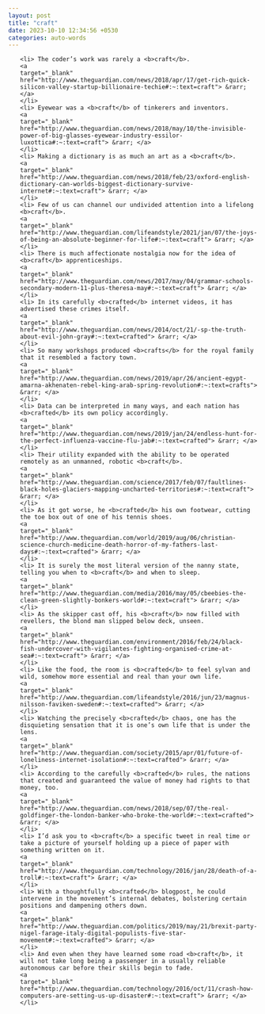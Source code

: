 ```yaml
---
layout: post
title: "craft"
date: 2023-10-10 12:34:56 +0530
categories: auto-words
---
```

<ol>

    <li> The coder’s work was rarely a <b>craft</b>.
    <a 
    target="_blank" 
    href="http://www.theguardian.com/news/2018/apr/17/get-rich-quick-silicon-valley-startup-billionaire-techie#:~:text=craft"> &rarr; </a>
    </li>
    <li> Eyewear was a <b>craft</b> of tinkerers and inventors.
    <a 
    target="_blank" 
    href="http://www.theguardian.com/news/2018/may/10/the-invisible-power-of-big-glasses-eyewear-industry-essilor-luxottica#:~:text=craft"> &rarr; </a>
    </li>
    <li> Making a dictionary is as much an art as a <b>craft</b>.
    <a 
    target="_blank" 
    href="http://www.theguardian.com/news/2018/feb/23/oxford-english-dictionary-can-worlds-biggest-dictionary-survive-internet#:~:text=craft"> &rarr; </a>
    </li>
    <li> Few of us can channel our undivided attention into a lifelong <b>craft</b>.
    <a 
    target="_blank" 
    href="http://www.theguardian.com/lifeandstyle/2021/jan/07/the-joys-of-being-an-absolute-beginner-for-life#:~:text=craft"> &rarr; </a>
    </li>
    <li> There is much affectionate nostalgia now for the idea of <b>craft</b> apprenticeships.
    <a 
    target="_blank" 
    href="http://www.theguardian.com/news/2017/may/04/grammar-schools-secondary-modern-11-plus-theresa-may#:~:text=craft"> &rarr; </a>
    </li>
    <li> In its carefully <b>crafted</b> internet videos, it has advertised these crimes itself.
    <a 
    target="_blank" 
    href="http://www.theguardian.com/news/2014/oct/21/-sp-the-truth-about-evil-john-gray#:~:text=crafted"> &rarr; </a>
    </li>
    <li> So many workshops produced <b>crafts</b> for the royal family that it resembled a factory town.
    <a 
    target="_blank" 
    href="http://www.theguardian.com/news/2019/apr/26/ancient-egypt-amarna-akhenaten-rebel-king-arab-spring-revolution#:~:text=crafts"> &rarr; </a>
    </li>
    <li> Data can be interpreted in many ways, and each nation has <b>crafted</b> its own policy accordingly.
    <a 
    target="_blank" 
    href="http://www.theguardian.com/news/2019/jan/24/endless-hunt-for-the-perfect-influenza-vaccine-flu-jab#:~:text=crafted"> &rarr; </a>
    </li>
    <li> Their utility expanded with the ability to be operated remotely as an unmanned, robotic <b>craft</b>.
    <a 
    target="_blank" 
    href="http://www.theguardian.com/science/2017/feb/07/faultlines-black-holes-glaciers-mapping-uncharted-territories#:~:text=craft"> &rarr; </a>
    </li>
    <li> As it got worse, he <b>crafted</b> his own footwear, cutting the toe box out of one of his tennis shoes.
    <a 
    target="_blank" 
    href="http://www.theguardian.com/world/2019/aug/06/christian-science-church-medicine-death-horror-of-my-fathers-last-days#:~:text=crafted"> &rarr; </a>
    </li>
    <li> It is surely the most literal version of the nanny state, telling you when to <b>craft</b> and when to sleep.
    <a 
    target="_blank" 
    href="http://www.theguardian.com/media/2016/may/05/cbeebies-the-clean-green-slightly-bonkers-world#:~:text=craft"> &rarr; </a>
    </li>
    <li> As the skipper cast off, his <b>craft</b> now filled with revellers, the blond man slipped below deck, unseen.
    <a 
    target="_blank" 
    href="http://www.theguardian.com/environment/2016/feb/24/black-fish-undercover-with-vigilantes-fighting-organised-crime-at-sea#:~:text=craft"> &rarr; </a>
    </li>
    <li> Like the food, the room is <b>crafted</b> to feel sylvan and wild, somehow more essential and real than your own life.
    <a 
    target="_blank" 
    href="http://www.theguardian.com/lifeandstyle/2016/jun/23/magnus-nilsson-faviken-sweden#:~:text=crafted"> &rarr; </a>
    </li>
    <li> Watching the precisely <b>crafted</b> chaos, one has the disquieting sensation that it is one’s own life that is under the lens.
    <a 
    target="_blank" 
    href="http://www.theguardian.com/society/2015/apr/01/future-of-loneliness-internet-isolation#:~:text=crafted"> &rarr; </a>
    </li>
    <li> According to the carefully <b>crafted</b> rules, the nations that created and guaranteed the value of money had rights to that money, too.
    <a 
    target="_blank" 
    href="http://www.theguardian.com/news/2018/sep/07/the-real-goldfinger-the-london-banker-who-broke-the-world#:~:text=crafted"> &rarr; </a>
    </li>
    <li> I’d ask you to <b>craft</b> a specific tweet in real time or take a picture of yourself holding up a piece of paper with something written on it.
    <a 
    target="_blank" 
    href="http://www.theguardian.com/technology/2016/jan/28/death-of-a-troll#:~:text=craft"> &rarr; </a>
    </li>
    <li> With a thoughtfully <b>crafted</b> blogpost, he could intervene in the movement’s internal debates, bolstering certain positions and dampening others down.
    <a 
    target="_blank" 
    href="http://www.theguardian.com/politics/2019/may/21/brexit-party-nigel-farage-italy-digital-populists-five-star-movement#:~:text=crafted"> &rarr; </a>
    </li>
    <li> And even when they have learned some road <b>craft</b>, it will not take long being a passenger in a usually reliable autonomous car before their skills begin to fade.
    <a 
    target="_blank" 
    href="http://www.theguardian.com/technology/2016/oct/11/crash-how-computers-are-setting-us-up-disaster#:~:text=craft"> &rarr; </a>
    </li>
